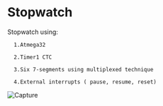 # Stopwatch
Stopwatch using: 

      1.Atmega32
      
      2.Timer1 CTC
      
      3.Six 7-segments using multiplexed technique
      
      4.External interrupts ( pause, resume, reset)
      
![Capture](https://user-images.githubusercontent.com/81113286/191771375-b8640cd0-5aa3-4360-aeda-0d25e3b51207.PNG)
